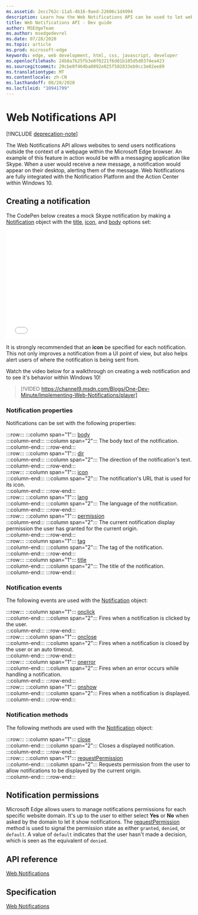 ```yaml
---
ms.assetid: 2ecc762c-11a5-4b16-9aed-22606c1d4994
description: Learn how the Web Notifications API can be used to let websites send users notifications outside the context of the Microsoft Edge browser.
title: Web Notifications API - Dev guide
author: MSEdgeTeam
ms.author: msedgedevrel
ms.date: 07/28/2020
ms.topic: article
ms.prod: microsoft-edge
keywords: edge, web development, html, css, javascript, developer
ms.openlocfilehash: 24b8a7b25fb3e0f0221f6d81b105d5d0374ea423
ms.sourcegitcommit: 29cbe0f464ba0092e025f502833eb9cc3e02ee89
ms.translationtype: MT
ms.contentlocale: zh-CN
ms.lasthandoff: 08/20/2020
ms.locfileid: "10941799"
---
```

# Web Notifications API  

[!INCLUDE [deprecation-note](../../includes/legacy-edge-note.md)]  

The Web Notifications API allows websites to send users notifications outside the context of a webpage within the Microsoft Edge browser.  An example of this feature in action would be with a messaging application like Skype.  When a user would receive a new message, a notification would appear on their desktop, alerting them of the message.  Web Notifications are fully integrated with the Notification Platform and the Action Center within Windows 10.  

## Creating a notification  

The CodePen below creates a mock Skype notification by making a [Notification](https://msdn.microsoft.com/library/mt710818) object with the [title](https://msdn.microsoft.com/library/mt710826), [icon](https://msdn.microsoft.com/library/mt710814), and [body](https://msdn.microsoft.com/library/mt710811) options set:  

<iframe height='295' scrolling='no' title='Web notifications' src='//codepen.io/MicrosoftEdgeDocumentation/embed/RGbxWW/?height=295&theme-id=23761&default-tab=result&embed-version=2&editable=true' frameborder='no' allowtransparency='true' allowfullscreen='true' style='width: 100%;'>See the Pen <a href='https://codepen.io/MicrosoftEdgeDocumentation/pen/RGbxWW/'>Web notifications</a> by Microsoft Edge Docs (<a href='https://codepen.io/MicrosoftEdgeDocumentation'>@MicrosoftEdgeDocumentation</a>) on <a href='https://codepen.io'>CodePen</a>.</iframe>  

It is strongly recommended that an **icon** be specified for each notification.  This not only improves a notification from a UI point of view, but also helps alert users of where the notification is being sent from.  

Watch the video below for a walkthrough on creating a web notification and to see it's behavior within Windows 10!  

> [!VIDEO https://channel9.msdn.com/Blogs/One-Dev-Minute/Implementing-Web-Notifications/player]  

### Notification properties  

Notifications can be set with the following properties:  

:::row:::
   :::column span="1":::
      [body](https://developer.mozilla.org/docs/Web/API/Notification/body)  
   :::column-end:::
   :::column span="2":::
      The body text of the notification.  
   :::column-end:::
:::row-end:::  
:::row:::
   :::column span="1":::
      [dir](https://developer.mozilla.org/docs/Web/API/Notification/dir)  
   :::column-end:::
   :::column span="2":::
      The direction of the notification's text.  
   :::column-end:::
:::row-end:::  
:::row:::
   :::column span="1":::
      [icon](https://developer.mozilla.org/docs/Web/API/Notification/icon)  
   :::column-end:::
   :::column span="2":::
      The notification's URL that is used for its icon.  
   :::column-end:::
:::row-end:::  
:::row:::
   :::column span="1":::
      [lang](https://developer.mozilla.org/docs/Web/API/Notification/lang)  
   :::column-end:::
   :::column span="2":::
      The language of the notification.  
   :::column-end:::
:::row-end:::  
:::row:::
   :::column span="1":::
      [permission](https://developer.mozilla.org/docs/Web/API/Notification/permission)  
   :::column-end:::
   :::column span="2":::
      The current notification display permission the user has granted for the current origin.  
   :::column-end:::
:::row-end:::  
:::row:::
   :::column span="1":::
      [tag](https://developer.mozilla.org/docs/Web/API/Notification/tag)  
   :::column-end:::
   :::column span="2":::
      The tag of the notification.  
   :::column-end:::
:::row-end:::  
:::row:::
   :::column span="1":::
      [title](https://developer.mozilla.org/docs/Web/API/Notification/title)  
   :::column-end:::
   :::column span="2":::
      The title of the notification.  
   :::column-end:::
:::row-end:::  

### Notification events  

The following events are used with the [Notification](https://developer.mozilla.org/docs/Web/API/Notification) object:  

:::row:::
   :::column span="1":::
      [onclick](https://developer.mozilla.org/docs/Web/API/Element/click_event)  
   :::column-end:::
   :::column span="2":::
      Fires when a notification is clicked by the user.  
   :::column-end:::
:::row-end:::  
:::row:::
   :::column span="1":::
      [onclose](https://developer.mozilla.org/docs/Archive/Mozilla/XUL/Events/close_event)  
   :::column-end:::
   :::column span="2":::
      Fires when a notification is closed by the user or an auto timeout.  
   :::column-end:::
:::row-end:::  
:::row:::
   :::column span="1":::
      [onerror](https://developer.mozilla.org/docs/Web/API/Element/error_event)  
   :::column-end:::
   :::column span="2":::
      Fires when an error occurs while handling a notification.  
   :::column-end:::
:::row-end:::  
:::row:::
   :::column span="1":::
      [onshow](https://developer.mozilla.org/docs/Web/API/Element/show_event)  
   :::column-end:::
   :::column span="2":::
      Fires when a notification is displayed.  
   :::column-end:::
:::row-end:::  

### Notification methods  

The following methods are used with the [Notification](https://developer.mozilla.org/docs/Web/API/Notification) object:  

:::row:::
   :::column span="1":::
      [close](https://developer.mozilla.org/docs/Web/API/Notification/close)  
   :::column-end:::
   :::column span="2":::
      Closes a displayed notification.  
   :::column-end:::
:::row-end:::  
:::row:::
   :::column span="1":::
      [requestPermission](https://developer.mozilla.org/docs/Web/API/Notification/requestPermission)  
   :::column-end:::
   :::column span="2":::
      Requests permission from the user to allow notifications to be displayed by the current origin.  
   :::column-end:::
:::row-end:::  

## Notification permissions  

Microsoft Edge allows users to manage notifications permissions for each specific website domain.  It's up to the user to either select **Yes** or **No** when asked by the domain to let it show notifications.  The [requestPermission](https://developer.mozilla.org/docs/Web/API/Notification/requestPermission) method is used to signal the permission state as either `granted`, `denied`, or `default`.  A value of `default` indicates that the user hasn't made a decision, which is seen as the equivalent of `denied`.  

## API reference  

[Web Notifications](https://developer.mozilla.org/docs/Web/API/Notifications_API)  

## Specification  

[Web Notifications](https://notifications.spec.whatwg.org)  
